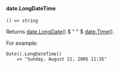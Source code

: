 #### date.LongDateTime

``` suneido
() => string
```

Returns [date.LongDate](<date.LongDate.md>)() $ " " $ [date.Time](<date.Time.md>)().

For example:

``` suneido
Date().LongDateTime()
    => "Sunday, August 21, 2005 11:35"
```